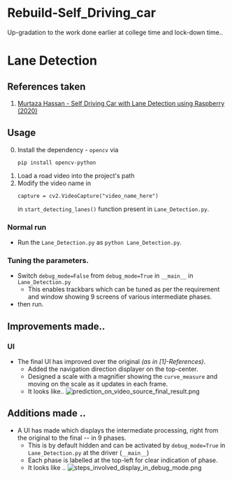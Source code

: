 # Rebuild-Self_Driving_car
Up-gradation to the work done earlier at college time and lock-down time..

# Lane Detection
## References taken
1. [Murtaza Hassan - Self Driving Car with Lane Detection using Raspberry (2020)](https://www.youtube.com/playlist?list=PLMoSUbG1Q_r_wT0Ac7rOlhlwq9VsZDA0b)

## Usage
0. Install the dependency - `opencv` via 
    ```
    pip install opencv-python
   ```
1. Load a road video into the project's path
2. Modify the video name in
    ```
    capture = cv2.VideoCapture("video_name_here")
    ```
   in `start_detecting_lanes()` function present in `Lane_Detection.py`.
### Normal run
- Run the `Lane_Detection.py` as ```python Lane_Detection.py```.
### Tuning the parameters.
- Switch `debug_mode=False` from `debug_mode=True` in `__main__` in `Lane_Detection.py`
  - This enables trackbars which can be tuned as per the requirement and window showing 9 screens of various intermediate phases.
- then run.

## Improvements made..
### UI
- The final UI has improved over the original _(as in [1]-References)_. 
  - Added the navigation direction displayer on the top-center.
  - Designed a scale with a magnifier showing the `curve_measure` and moving on the scale as it updates in each frame.
  - It looks like.. ![prediction_on_video_source_final_result.png](Lane_Detection/screenshots_of_working/prediction_on_video_source_final_result.png)

## Additions made ..
- A UI has made which displays the intermediate processing, right from the original to the final -- in 9 phases.
  - This is by default hidden and can be activated by `debug_mode=True` in `Lane_Detection.py` at the driver (`__main__`)
  - Each phase is labelled at the top-left for clear indication of phase.
  - It looks like .. ![steps_involved_display_in_debug_mode.png](Lane_Detection/screenshots_of_working/steps_involved_display_in_debug_mode.png)

